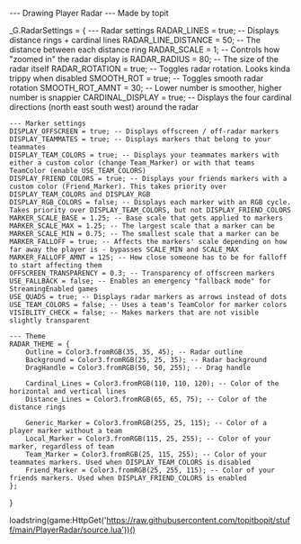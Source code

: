 --- Drawing Player Radar
--- Made by topit

_G.RadarSettings = {
    --- Radar settings
    RADAR_LINES = true; -- Displays distance rings + cardinal lines 
    RADAR_LINE_DISTANCE = 50; -- The distance between each distance ring
    RADAR_SCALE = 1; -- Controls how "zoomed in" the radar display is 
    RADAR_RADIUS = 80; -- The size of the radar itself
    RADAR_ROTATION = true; -- Toggles radar rotation. Looks kinda trippy when disabled
    SMOOTH_ROT = true; -- Toggles smooth radar rotation
    SMOOTH_ROT_AMNT = 30; -- Lower number is smoother, higher number is snappier 
    CARDINAL_DISPLAY = true; -- Displays the four cardinal directions (north east south west) around the radar
    
    --- Marker settings
    DISPLAY_OFFSCREEN = true; -- Displays offscreen / off-radar markers
    DISPLAY_TEAMMATES = true; -- Displays markers that belong to your teammates
    DISPLAY_TEAM_COLORS = true; -- Displays your teammates markers with either a custom color (change Team_Marker) or with that teams TeamColor (enable USE_TEAM_COLORS) 
    DISPLAY_FRIEND_COLORS = true; -- Displays your friends markers with a custom color (Friend_Marker). This takes priority over DISPLAY_TEAM_COLORS and DISPLAY_RGB
    DISPLAY_RGB_COLORS = false; -- Displays each marker with an RGB cycle. Takes priority over DISPLAY_TEAM_COLORS, but not DISPLAY_FRIEND_COLORS
    MARKER_SCALE_BASE = 1.25; -- Base scale that gets applied to markers
    MARKER_SCALE_MAX = 1.25; -- The largest scale that a marker can be
    MARKER_SCALE_MIN = 0.75; -- The smallest scale that a marker can be
    MARKER_FALLOFF = true; -- Affects the markers' scale depending on how far away the player is - bypasses SCALE_MIN and SCALE_MAX
    MARKER_FALLOFF_AMNT = 125; -- How close someone has to be for falloff to start affecting them 
    OFFSCREEN_TRANSPARENCY = 0.3; -- Transparency of offscreen markers
    USE_FALLBACK = false; -- Enables an emergency "fallback mode" for StreamingEnabled games
    USE_QUADS = true; -- Displays radar markers as arrows instead of dots 
    USE_TEAM_COLORS = false; -- Uses a team's TeamColor for marker colors
    VISIBLITY_CHECK = false; -- Makes markers that are not visible slightly transparent 
    
    --- Theme
    RADAR_THEME = {
        Outline = Color3.fromRGB(35, 35, 45); -- Radar outline
        Background = Color3.fromRGB(25, 25, 35); -- Radar background
        DragHandle = Color3.fromRGB(50, 50, 255); -- Drag handle 
        
        Cardinal_Lines = Color3.fromRGB(110, 110, 120); -- Color of the horizontal and vertical lines
        Distance_Lines = Color3.fromRGB(65, 65, 75); -- Color of the distance rings
        
        Generic_Marker = Color3.fromRGB(255, 25, 115); -- Color of a player marker without a team
        Local_Marker = Color3.fromRGB(115, 25, 255); -- Color of your marker, regardless of team
        Team_Marker = Color3.fromRGB(25, 115, 255); -- Color of your teammates markers. Used when DISPLAY_TEAM_COLORS is disabled
        Friend_Marker = Color3.fromRGB(25, 255, 115); -- Color of your friends markers. Used when DISPLAY_FRIEND_COLORS is enabled 
    };
}

loadstring(game:HttpGet('https://raw.githubusercontent.com/topitbopit/stuff/main/PlayerRadar/source.lua'))()
